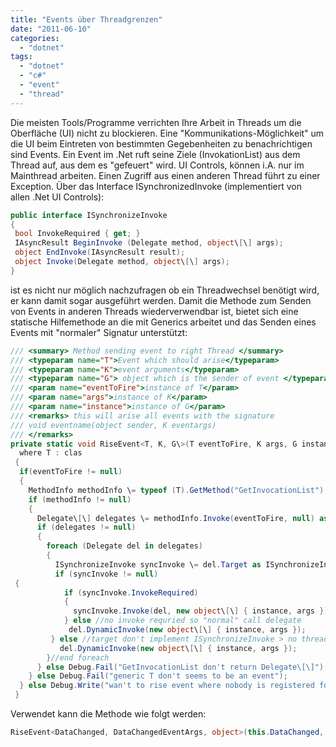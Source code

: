 ```yaml
---
title: "Events über Threadgrenzen"
date: "2011-06-10"
categories: 
  - "dotnet"
tags: 
  - "dotnet"
  - "c#"
  - "event"
  - "thread"
---
```


Die meisten Tools/Programme verrichten Ihre Arbeit in Threads um die Oberfläche (UI) nicht zu blockieren. Eine "Kommunikations-Möglichkeit" um die UI beim Eintreten von bestimmten Gegebenheiten zu benachrichtigen sind Events. Ein Event im .Net ruft seine Ziele (InvokationList) aus dem Thread auf, aus dem es "gefeuert" wird. UI Controls, können i.A. nur im Mainthread arbeiten. Einen Zugriff aus einen anderen Thread führt zu einer Exception. Über das Interface ISynchronizedInvoke (implementiert von allen .Net UI Controls):

```csharp
public interface ISynchronizeInvoke
{
 bool InvokeRequired { get; }
 IAsyncResult BeginInvoke (Delegate method, object\[\] args);
 object EndInvoke(IAsyncResult result);
 object Invoke(Delegate method, object\[\] args);
}
```

ist es nicht nur möglich nachzufragen ob ein Threadwechsel benötigt wird, er kann damit sogar ausgeführt werden. Damit die Methode zum Senden von Events in anderen Threads wiederverwendbar ist, bietet sich eine statische Hilfemethode an die mit Generics arbeitet und das Senden eines Events mit "normaler" Signatur unterstützt:

```csharp
/// <summary> Method sending event to right Thread </summary> 
/// <typeparam name="T">Event which should arise</typeparam> 
/// <typeparam name="K">event arguments</typeparam> 
/// <typeparam name="G"> object which is the sender of event </typeparam> 
/// <param name="eventToFire">instance of T</param> 
/// <param name="args">instance of K</param> 
/// <param name="instance">instance of G</param> 
/// <remarks> this will arise all events with the signature
/// void eventname(object sender, K eventargs) 
/// </remarks>
private static void RiseEvent<T, K, G\>(T eventToFire, K args, G instance)
  where T : clas
 {
  if(eventToFire != null)
  {
    MethodInfo methodInfo \= typeof (T).GetMethod("GetInvocationList");
    if (methodInfo != null)
    {
      Delegate\[\] delegates \= methodInfo.Invoke(eventToFire, null) as Delegate\[\];
      if (delegates != null)
      {
        foreach (Delegate del in delegates)
        {
          ISynchronizeInvoke syncInvoke \= del.Target as ISynchronizeInvoke;
          if (syncInvoke != null)
 {
            if (syncInvoke.InvokeRequired)
            {
              syncInvoke.Invoke(del, new object\[\] { instance, args });
            } else //no invoke requried so "normal" call delegate
             del.DynamicInvoke(new object\[\] { instance, args });
         } else //target don't implement ISynchronizeInvoke > no thread switch
           del.DynamicInvoke(new object\[\] { instance, args });
        }//end foreach
      } else Debug.Fail("GetInvocationList don't return Delegate\[\]");
    } else Debug.Fail("generic T don't seems to be an event");
  } else Debug.Write("wan't to rise event where nobody is registered for");
 }
 ```

Verwendet kann die Methode wie folgt werden:

```csharp
RiseEvent<DataChanged, DataChangedEventArgs, object>(this.DataChanged, new DataChangedEventArgs, this);
```
